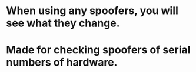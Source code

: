 # When using any spoofers, you will see what they change.
# Made for checking spoofers of serial numbers of hardware.
